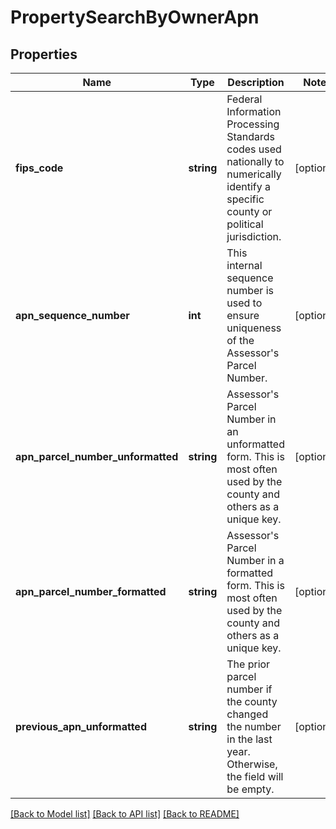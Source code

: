 # PropertySearchByOwnerApn

## Properties
Name | Type | Description | Notes
------------ | ------------- | ------------- | -------------
**fips_code** | **string** | Federal Information Processing Standards codes used nationally to numerically identify a specific county or political jurisdiction. | [optional] 
**apn_sequence_number** | **int** | This internal sequence number is used to ensure uniqueness of the Assessor&#x27;s Parcel Number. | [optional] 
**apn_parcel_number_unformatted** | **string** | Assessor&#x27;s Parcel Number in an unformatted form. This is most often used by the county and others as a unique key. | [optional] 
**apn_parcel_number_formatted** | **string** | Assessor&#x27;s Parcel Number in a formatted form. This is most often used by the county and others as a unique key. | [optional] 
**previous_apn_unformatted** | **string** | The prior parcel number if the county changed the number in the last year. Otherwise, the field will be empty. | [optional] 

[[Back to Model list]](../../README.md#documentation-for-models) [[Back to API list]](../../README.md#documentation-for-api-endpoints) [[Back to README]](../../README.md)

